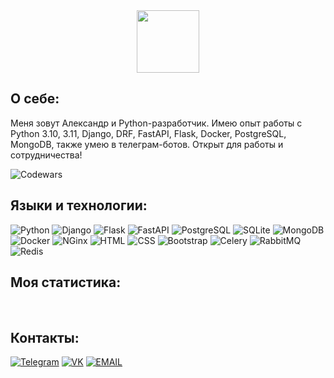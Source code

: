 <div id="header" align="center">
  <img src="https://i.giphy.com/media/v1.Y2lkPTc5MGI3NjExajJldHd3YmhrdXp2a2NpYmpmc3R5ZGs2YzEzbXB5ejFtb2p6OWthMyZlcD12MV9pbnRlcm5hbF9naWZfYnlfaWQmY3Q9cw/KxbZ21Jnz4YdaLN2co/giphy.gif" width="100"/>
</div>

## О себе:
Меня зовут Александр и Python-разработчик. Имею опыт работы с Python 3.10, 3.11, Django, DRF, FastAPI, Flask, Docker, PostgreSQL, MongoDB, также умею в телеграм-ботов. Открыт для работы и сотрудничества!

![Codewars](https://www.codewars.com/users/RolAlek/badges/micro)

## Языки и технологии:
![Python](https://img.shields.io/badge/-Python-4682B4?style=for-the-badge&logo=python&logoColor=FFFF00) ![Django](https://img.shields.io/badge/-Django-006400?style=for-the-badge&logo=django&logoColor=D3D3D3) ![Flask](https://img.shields.io/badge/-Flask-696969?style=for-the-badge&logo=flask&logoColor=D3D3D3) ![FastAPI](https://img.shields.io/badge/-FastAPI-20B2AA?style=for-the-badge&logo=fastapi&logoColor=D3D3D3) ![PostgreSQL](https://img.shields.io/badge/-PostgreSQL-4682B4?style=for-the-badge&logo=postgresql&logoColor=D3D3D3) ![SQLite](https://img.shields.io/badge/-SQLite-DCDCDC?style=for-the-badge&logo=sqlite&logoColor=00BFFF) ![MongoDB](https://img.shields.io/badge/-MongoDB-000000?style=for-the-badge&logo=mongodb&logoColor=00FF00) ![Docker](https://img.shields.io/badge/-Docker-1E90FF?style=for-the-badge&logo=docker&logoColor=FFFFFF) ![NGinx](https://img.shields.io/badge/-Nginx-DCDCDC?style=for-the-badge&logo=nginx&logoColor=008000) ![HTML](https://img.shields.io/badge/-HTML-D2691E?style=for-the-badge&logo=html5&logoColor=D3D3D3) ![CSS](https://img.shields.io/badge/-CSS-00008B?style=for-the-badge&logo=css3&logoColor=FFFFFF) ![Bootstrap](https://img.shields.io/badge/-Bootstrap-8A2BE2?style=for-the-badge&logo=bootstrap&logoColor=FFFFFF) ![Celery](https://img.shields.io/badge/-Celery-FFF8DC?style=for-the-badge&logo=celery&logoColor=008000) ![RabbitMQ](https://img.shields.io/badge/-RabbitMQ-DCDCDC?style=for-the-badge&logo=rabbitmq&logoColor=FFA500) ![Redis](https://img.shields.io/badge/-Redis-DCDCDC?style=for-the-badge&logo=redis&logoColor=B22222) 

## Моя статистика:
<div id="stat" align="center">
    <img src="https://github-profile-summary-cards.vercel.app/api/cards/profile-details?username=RolAlek" alt=""/>
    <img src="https://github-profile-summary-cards.vercel.app/api/cards/most-commit-language?username=RolAlek" alt=""/>
     <img src="https://github-profile-summary-cards.vercel.app/api/cards/stats?username=RolAlek" alt=""/>
</div>

## Контакты:
[![Telegram](https://img.shields.io/badge/-telegram-00BFFF?style=for-the-badge&logo=telegram&logoColor=FFFFFF)](https://t.me/RolAlek)
[![VK](https://img.shields.io/badge/-vkontakte-4682B4?style=for-the-badge&logo=vk&logoColor=FFFFFF)](https://vk.com/sasha_rol)
[![EMAIL](https://img.shields.io/badge/-email-800000?style=for-the-badge&logo=gmail&logoColor=FFFFFF)](arolka75@yandex.ru)
